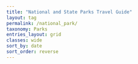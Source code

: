 ```yaml
---
title: "National and State Parks Travel Guide"
layout: tag
permalink: /national_park/
taxonomy: Parks
entries_layout: grid
classes: wide
sort_by: date
sort_order: reverse
---
```

